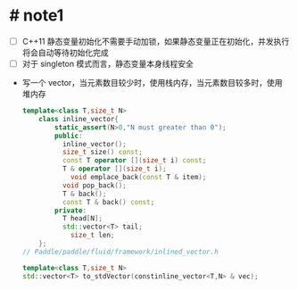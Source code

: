 # # note1 

- [ ]  C++11 静态变量初始化不需要手动加锁，如果静态变量正在初始化，并发执行将会自动等待初始化完成 
- [ ] 对于 singleton 模式而言，静态变量本身线程安全 

- 写一个 vector，当元素数目较少时，使用栈内存，当元素数目较多时，使用 堆内存

  ```c++
  template<class T,size_t N> 
      class inline_vector{
          static_assert(N>0,"N must greater than 0");
          public:
          	inline_vector();
          	size_t size() const;
          	const T operator [](size_t i) const;
          	T & operator [](size_t i);
              void emplace_back(const T & item);
          	void pop_back();
          	T & back();
          	const T & back() const;
          private:
          	T head[N]; 
          	std::vector<T> tail;
              size_t len;
      }; 
  // Paddle/paddle/fluid/framework/inlined_vector.h 
  
  template<class T,size_t N> 
  std::vector<T> to_stdVector(constinline_vector<T,N> & vec);
  ```

  

